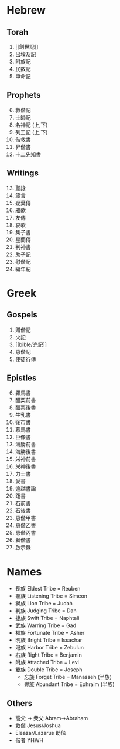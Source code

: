 # Hebrew
## Torah
1. [[創世記]]
2. 出埃及記
3. 附族記
4. 民数記
5. 申命記
## Prophets
6. 救偕記
7. 士師記
8. 名神記 (上,下)
9. 列王記 (上,下)
10. 偕救書
11. 昇偕書
12. 十二先知書
## Writings
13. 聖詠
14. 箴言
15. 疑葉傳
16. 雅歌
17. 友傳
18. 哀歌
19. 集子書
20. 星蘭傳
21. 判神書
22. 助子記
23. 慰偕記
24. 編年紀
# Greek
## Gospels
1. 贈偕記
2. 火記
3. [[bible/光記]]
4. 恵偕記
5. 使徒行傳
## Epistles
6. 羅馬書
7. 醋栗前書
8. 醋栗後書
9. 牛乳書
10. 後市書
11. 慕馬書
12. 巨像書
13. 海勝前書
14. 海勝後書 
15. 栄神前書 
16. 栄神後書
17. 力士書
18. 愛書
19. 逾越書論
20. 踵書
21. 石前書
22. 石後書
23. 恵偕甲書
24. 恵偕乙書
25. 恵偕丙書
26. 獅偕書
27. 啟示錄
# Names
- 長族 Eldest Tribe = Reuben
- 聽族 Listening Tribe = Simeon
- 獅族 Lion Tribe = Judah
- 判族 Judging Tribe = Dan
- 捷族 Swift Tribe = Naphtali
- 武族 Warring Tribe = Gad
- 福族 Fortunate Tribe = Asher
- 明族 Bright Tribe = Issachar
- 港族 Harbor Tribe = Zebulun
- 右族 Right Tribe = Benjamin
- 附族 Attached Tribe = Levi
- 雙族 Double Tribe = Joseph
	- 忘族 Forget Tribe = Manasseh (半族)
	- 豐族 Abundant Tribe = Ephraim (半族)

## Others
- 高父 → 衆父 Abram->Abraham 
- 救偕 Jesus/Joshua
- Eleazar/Lazarus 助偕
- 偕者 YHWH